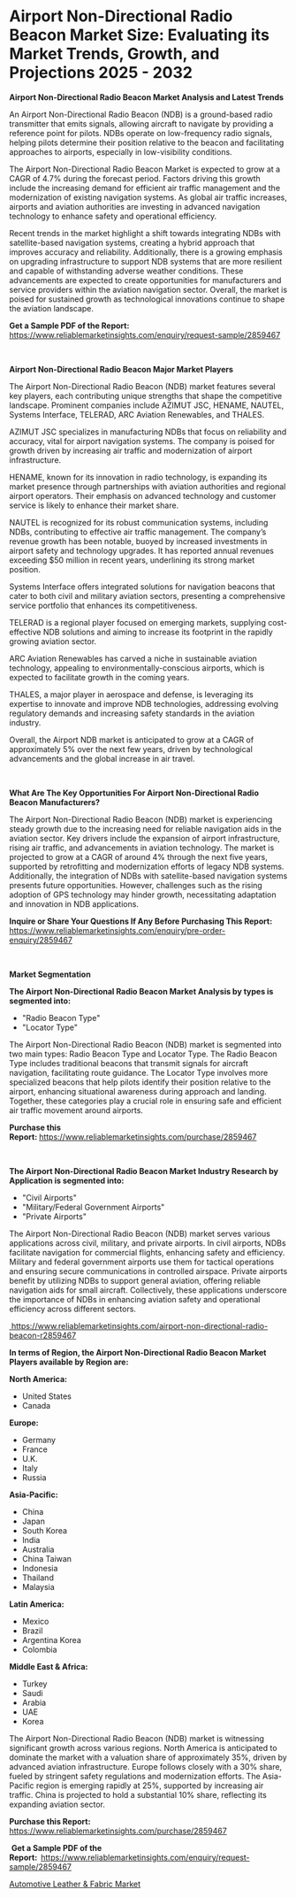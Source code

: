 <p><h1>Airport Non-Directional Radio Beacon Market Size: Evaluating its Market Trends, Growth, and Projections 2025 - 2032</h1></p><p><strong>Airport Non-Directional Radio Beacon Market Analysis and Latest Trends</strong></p>
<p><p>An Airport Non-Directional Radio Beacon (NDB) is a ground-based radio transmitter that emits signals, allowing aircraft to navigate by providing a reference point for pilots. NDBs operate on low-frequency radio signals, helping pilots determine their position relative to the beacon and facilitating approaches to airports, especially in low-visibility conditions.</p><p>The Airport Non-Directional Radio Beacon Market is expected to grow at a CAGR of 4.7% during the forecast period. Factors driving this growth include the increasing demand for efficient air traffic management and the modernization of existing navigation systems. As global air traffic increases, airports and aviation authorities are investing in advanced navigation technology to enhance safety and operational efficiency.</p><p>Recent trends in the market highlight a shift towards integrating NDBs with satellite-based navigation systems, creating a hybrid approach that improves accuracy and reliability. Additionally, there is a growing emphasis on upgrading infrastructure to support NDB systems that are more resilient and capable of withstanding adverse weather conditions. These advancements are expected to create opportunities for manufacturers and service providers within the aviation navigation sector. Overall, the market is poised for sustained growth as technological innovations continue to shape the aviation landscape.</p></p>
<p><strong>Get a Sample PDF of the Report:&nbsp;</strong> <a href="https://www.reliablemarketinsights.com/enquiry/request-sample/2859467?utm_campaign=3367&utm_medium=2&utm_source=Github&utm_content=ia&utm_term=12032025&utm_id=airport-non-directional-radio-beacon">https://www.reliablemarketinsights.com/enquiry/request-sample/2859467</a></p>
<p>&nbsp;</p>
<p><strong>Airport Non-Directional Radio Beacon Major Market Players</strong></p>
<p><p>The Airport Non-Directional Radio Beacon (NDB) market features several key players, each contributing unique strengths that shape the competitive landscape. Prominent companies include AZIMUT JSC, HENAME, NAUTEL, Systems Interface, TELERAD, ARC Aviation Renewables, and THALES.</p><p>AZIMUT JSC specializes in manufacturing NDBs that focus on reliability and accuracy, vital for airport navigation systems. The company is poised for growth driven by increasing air traffic and modernization of airport infrastructure.</p><p>HENAME, known for its innovation in radio technology, is expanding its market presence through partnerships with aviation authorities and regional airport operators. Their emphasis on advanced technology and customer service is likely to enhance their market share.</p><p>NAUTEL is recognized for its robust communication systems, including NDBs, contributing to effective air traffic management. The company’s revenue growth has been notable, buoyed by increased investments in airport safety and technology upgrades. It has reported annual revenues exceeding $50 million in recent years, underlining its strong market position.</p><p>Systems Interface offers integrated solutions for navigation beacons that cater to both civil and military aviation sectors, presenting a comprehensive service portfolio that enhances its competitiveness. </p><p>TELERAD is a regional player focused on emerging markets, supplying cost-effective NDB solutions and aiming to increase its footprint in the rapidly growing aviation sector. </p><p>ARC Aviation Renewables has carved a niche in sustainable aviation technology, appealing to environmentally-conscious airports, which is expected to facilitate growth in the coming years.</p><p>THALES, a major player in aerospace and defense, is leveraging its expertise to innovate and improve NDB technologies, addressing evolving regulatory demands and increasing safety standards in the aviation industry.</p><p>Overall, the Airport NDB market is anticipated to grow at a CAGR of approximately 5% over the next few years, driven by technological advancements and the global increase in air travel.</p></p>
<p>&nbsp;</p>
<p><strong>What Are The Key Opportunities For Airport Non-Directional Radio Beacon Manufacturers?</strong></p>
<p><p>The Airport Non-Directional Radio Beacon (NDB) market is experiencing steady growth due to the increasing need for reliable navigation aids in the aviation sector. Key drivers include the expansion of airport infrastructure, rising air traffic, and advancements in aviation technology. The market is projected to grow at a CAGR of around 4% through the next five years, supported by retrofitting and modernization efforts of legacy NDB systems. Additionally, the integration of NDBs with satellite-based navigation systems presents future opportunities. However, challenges such as the rising adoption of GPS technology may hinder growth, necessitating adaptation and innovation in NDB applications.</p></p>
<p><strong>Inquire or Share Your Questions If Any Before Purchasing This Report:</strong> <a href="https://www.reliablemarketinsights.com/enquiry/pre-order-enquiry/2859467?utm_campaign=3367&utm_medium=2&utm_source=Github&utm_content=ia&utm_term=12032025&utm_id=airport-non-directional-radio-beacon">https://www.reliablemarketinsights.com/enquiry/pre-order-enquiry/2859467</a></p>
<p>&nbsp;</p>
<p><strong>Market Segmentation</strong></p>
<p><strong>The Airport Non-Directional Radio Beacon Market Analysis by types is segmented into:</strong></p>
<p><ul><li>"Radio Beacon Type"</li><li>"Locator Type"</li></ul></p>
<p><p>The Airport Non-Directional Radio Beacon (NDB) market is segmented into two main types: Radio Beacon Type and Locator Type. The Radio Beacon Type includes traditional beacons that transmit signals for aircraft navigation, facilitating route guidance. The Locator Type involves more specialized beacons that help pilots identify their position relative to the airport, enhancing situational awareness during approach and landing. Together, these categories play a crucial role in ensuring safe and efficient air traffic movement around airports.</p></p>
<p><strong>Purchase this Report:&nbsp;</strong><a href="https://www.reliablemarketinsights.com/purchase/2859467?utm_campaign=3367&utm_medium=2&utm_source=Github&utm_content=ia&utm_term=12032025&utm_id=airport-non-directional-radio-beacon">https://www.reliablemarketinsights.com/purchase/2859467</a></p>
<p>&nbsp;</p>
<p><strong>The Airport Non-Directional Radio Beacon Market Industry Research by Application is segmented into:</strong></p>
<p><ul><li>"Civil Airports"</li><li>"Military/Federal Government Airports"</li><li>"Private Airports"</li></ul></p>
<p><p>The Airport Non-Directional Radio Beacon (NDB) market serves various applications across civil, military, and private airports. In civil airports, NDBs facilitate navigation for commercial flights, enhancing safety and efficiency. Military and federal government airports use them for tactical operations and ensuring secure communications in controlled airspace. Private airports benefit by utilizing NDBs to support general aviation, offering reliable navigation aids for small aircraft. Collectively, these applications underscore the importance of NDBs in enhancing aviation safety and operational efficiency across different sectors.</p></p>
<p><a href="https://www.reliablemarketinsights.com/airport-non-directional-radio-beacon-r2859467?utm_campaign=3367&utm_medium=2&utm_source=Github&utm_content=ia&utm_term=12032025&utm_id=airport-non-directional-radio-beacon">&nbsp;https://www.reliablemarketinsights.com/airport-non-directional-radio-beacon-r2859467</a></p>
<p><strong>In terms of Region, the Airport Non-Directional Radio Beacon Market Players available by Region are:</strong></p>
<p>
    <p> <strong> North America: </strong>
        <ul>
            <li>United States</li>
            <li>Canada</li>
        </ul>
        </p> 
    <p> <strong> Europe: </strong>
        <ul>
            <li>Germany</li>
            <li>France</li>
            <li>U.K.</li>
            <li>Italy</li>
            <li>Russia</li>
        </ul>
        </p> 
    <p> <strong> Asia-Pacific: </strong>
        <ul>
            <li>China</li>
            <li>Japan</li>
            <li>South Korea</li>
            <li>India</li>
            <li>Australia</li>
            <li>China Taiwan</li>
            <li>Indonesia</li>
            <li>Thailand</li>
            <li>Malaysia</li>
        </ul>
        </p> 
    <p> <strong> Latin America: </strong>
        <ul>
            <li>Mexico</li>
            <li>Brazil</li>
            <li>Argentina Korea</li>
            <li>Colombia</li>
        </ul>
        </p> 
    <p> <strong> Middle East & Africa: </strong>
        <ul>
            <li>Turkey</li>
            <li>Saudi</li>
            <li>Arabia</li>
            <li>UAE</li>
            <li>Korea</li>
        </ul>
    </p>
    </p>
<p><p>The Airport Non-Directional Radio Beacon (NDB) market is witnessing significant growth across various regions. North America is anticipated to dominate the market with a valuation share of approximately 35%, driven by advanced aviation infrastructure. Europe follows closely with a 30% share, fueled by stringent safety regulations and modernization efforts. The Asia-Pacific region is emerging rapidly at 25%, supported by increasing air traffic. China is projected to hold a substantial 10% share, reflecting its expanding aviation sector.</p></p>
<p><strong>Purchase this Report: </strong><a href="https://www.reliablemarketinsights.com/purchase/2859467?utm_campaign=3367&utm_medium=2&utm_source=Github&utm_content=ia&utm_term=12032025&utm_id=airport-non-directional-radio-beacon">https://www.reliablemarketinsights.com/purchase/2859467</a></p>
<p>&nbsp;<strong>Get a Sample PDF of the Report:&nbsp;&nbsp;</strong><a href="https://www.reliablemarketinsights.com/enquiry/request-sample/2859467?utm_campaign=3367&utm_medium=2&utm_source=Github&utm_content=ia&utm_term=12032025&utm_id=airport-non-directional-radio-beacon">https://www.reliablemarketinsights.com/enquiry/request-sample/2859467</a></p>
<p><strong></strong></p>
<p><p><a href="https://github.com/nacrehuipie/Market-Research-Report-List-1/blob/main/automotive-leather-fabric-market.md?utm_campaign=3367&utm_medium=2&utm_source=Github&utm_content=ia&utm_term=12032025&utm_id=airport-non-directional-radio-beacon">Automotive Leather & Fabric Market</a></p></p>